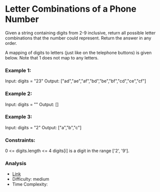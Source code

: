 # Letter Combinations of a Phone Number

Given a string containing digits from 2-9 inclusive, return all possible letter combinations that
the number could represent. Return the answer in any order.

A mapping of digits to letters (just like on the telephone buttons) is given below. Note that 1 does
not map to any letters.

### Example 1:

Input: digits = "23"
Output: ["ad","ae","af","bd","be","bf","cd","ce","cf"]

### Example 2:

Input: digits = ""
Output: []

### Example 3:

Input: digits = "2"
Output: ["a","b","c"]

### Constraints:

0 <= digits.length <= 4
digits[i] is a digit in the range ['2', '9'].

### Analysis

* [Link](https://leetcode.com/problems/letter-combinations-of-a-phone-number)
* Difficulty: medium
* Time Complexity: 
